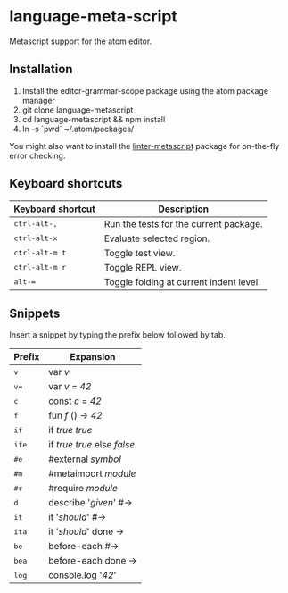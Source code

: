 # language-meta-script

Metascript support for the atom editor.

## Installation

1. Install the editor-grammar-scope package using the atom package manager
2. git clone language-metascript
3. cd language-metascript && npm install
4. ln -s \`pwd\` ~/.atom/packages/

You might also want to install the [linter-metascript](../linter-metascript) package for on-the-fly error checking.

## Keyboard shortcuts

Keyboard shortcut                    | Description
-------------------------------------|-------------------------------
<kbd>ctrl-alt-,</kbd> | Run the tests for the current package.
<kbd>ctrl-alt-x</kbd> | Evaluate selected region.
<kbd>ctrl-alt-m t</kbd> | Toggle test view.
<kbd>ctrl-alt-m r</kbd> | Toggle REPL view.
<kbd>alt-=</kbd> | Toggle folding at current indent level.

## Snippets

Insert a snippet by typing the prefix below followed by tab.

Prefix | Expansion
-------------------------------------|-------------------------------
<kbd>v</kbd> | var _v_
<kbd>v=</kbd> | var _v_ = _42_
<kbd>c</kbd> | const _c_ = _42_
<kbd>f</kbd> | fun _f_ () -> _42_
<kbd>if</kbd> | if _true_ _true_
<kbd>ife</kbd> | if _true_ _true_ else _false_
<kbd>#e</kbd> | #external _symbol_
<kbd>#m</kbd> | #metaimport _module_
<kbd>#r</kbd> | #require _module_
<kbd>d</kbd> | describe '_given_' #->
<kbd>it</kbd> | it '_should_' #->
<kbd>ita</kbd> | it '_should_' done ->
<kbd>be</kbd> | before-each #->
<kbd>bea</kbd> | before-each done ->
<kbd>log</kbd> | console.log '_42_'
